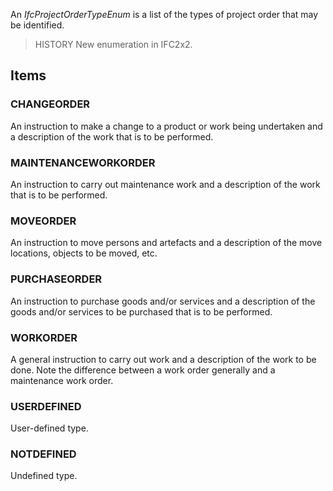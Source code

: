 An _IfcProjectOrderTypeEnum_ is a list of the types of project order that may be identified.

<!-- end of short definition -->


> HISTORY New enumeration in IFC2x2.

## Items

### CHANGEORDER
An instruction to make a change to a product or work being undertaken and a description of the work that is to be performed.

### MAINTENANCEWORKORDER
An instruction to carry out maintenance work and a description of the work that is to be performed.

### MOVEORDER
An instruction to move persons and artefacts and a description of the move locations, objects to be moved, etc.

### PURCHASEORDER
An instruction to purchase goods and/or services and a description of the goods and/or services to be purchased that is to be performed.

### WORKORDER
A general instruction to carry out work and a description of the work to be done. Note the difference between a work order generally and a maintenance work order.

### USERDEFINED
User-defined type.

### NOTDEFINED
Undefined type.
